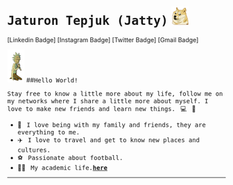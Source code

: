 # <samp>Jaturon Tepjuk (Jatty)</samp> <img src="asset/sibainu.gif" width="40px">

[Linkedin Badge]
[Instagram Badge]
[Twitter Badge]
[Gmail Badge]

<img src="asset/praying.gif" width="40px">   ##<samp>Hello World!</samp> 

<samp>Stay free to know a little more about my life, follow me on my networks where I share a little more about myself. I love to make new friends and learn new things.</samp> &nbsp; 💻 &nbsp; 🚀

- 🏡 &nbsp; <samp>I love being with my family and friends, they are everything to me.</samp>
- ✈️ &nbsp; <samp>I love to travel and get to know new places and cultures.</samp>
- ⚽ &nbsp; <samp>Passionate about football.</samp>
- 👨‍🎓 &nbsp; <samp>My academic life.[__here__](https://github.com/mupezzuol/list-of-courses-certifications)</samp>

---
